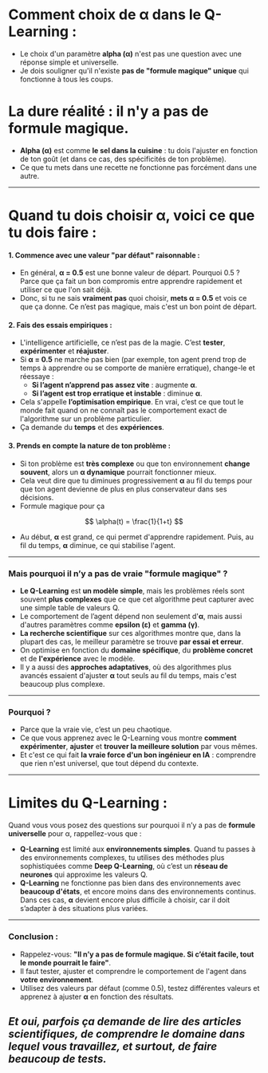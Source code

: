 # **Comment choix de α dans le Q-Learning :**

- Le choix d'un paramètre **alpha (α)** n'est pas une question avec une réponse simple et universelle. 
- Je dois souligner qu'il n'existe **pas de "formule magique" unique** qui fonctionne à tous les coups.


# **La dure réalité : il n'y a pas de formule magique.**

- **Alpha (α)** est comme **le sel dans la cuisine** : tu dois l'ajuster en fonction de ton goût (et dans ce cas, des spécificités de ton problème). 
- Ce que tu mets dans une recette ne fonctionne pas forcément dans une autre.

---

# **Quand tu dois choisir α, voici ce que tu dois faire :**

#### 1. **Commence avec une valeur "par défaut" raisonnable** :
   - En général, **α = 0.5** est une bonne valeur de départ. Pourquoi 0.5 ? Parce que ça fait un bon compromis entre apprendre rapidement et utiliser ce que l'on sait déjà.
   - Donc, si tu ne sais **vraiment pas** quoi choisir, **mets α = 0.5** et vois ce que ça donne. Ce n’est pas magique, mais c'est un bon point de départ.

#### 2. **Fais des essais empiriques :**
   - L'intelligence artificielle, ce n’est pas de la magie. C’est **tester**, **expérimenter** et **réajuster**.
   - Si **α = 0.5** ne marche pas bien (par exemple, ton agent prend trop de temps à apprendre ou se comporte de manière erratique), change-le et réessaye :
     - **Si l’agent n’apprend pas assez vite** : augmente **α**.
     - **Si l’agent est trop erratique et instable** : diminue **α**.
   - Cela s'appelle **l’optimisation empirique**. En vrai, c’est ce que tout le monde fait quand on ne connaît pas le comportement exact de l'algorithme sur un problème particulier.
   - Ça demande du **temps** et des **expériences**.

#### 3. **Prends en compte la nature de ton problème :**
   - Si ton problème est **très complexe** ou que ton environnement **change souvent**, alors un **α dynamique** pourrait fonctionner mieux.
   - Cela veut dire que tu diminues progressivement **α** au fil du temps pour que ton agent devienne de plus en plus conservateur dans ses décisions.
   - Formule magique pour ça

$$
\alpha(t) = \frac{1}{1+t}
$$


- Au début, **α** est grand, ce qui permet d'apprendre rapidement. Puis, au fil du temps, **α** diminue, ce qui stabilise l'agent.


---

### **Mais pourquoi il n’y a pas de vraie "formule magique" ?**

  - **Le Q-Learning** est **un modèle simple**, mais les problèmes réels sont souvent **plus complexes** que ce que cet algorithme peut capturer avec une simple table de valeurs Q.
  - Le comportement de l’agent dépend non seulement d'**α**, mais aussi d'autres paramètres comme **epsilon (ε)** et **gamma (γ)**.
  - **La recherche scientifique** sur ces algorithmes montre que, dans la plupart des cas, le meilleur paramètre se trouve **par essai et erreur**.
  - On optimise en fonction du **domaine spécifique**, du **problème concret** et de **l'expérience** avec le modèle.
  - Il y a aussi des **approches adaptatives**, où des algorithmes plus avancés essaient d'ajuster **α** tout seuls au fil du temps, mais c'est beaucoup plus complexe.

---

### **Pourquoi  ?**

- Parce que la vraie vie, c’est un peu chaotique. 
- Ce que vous apprenez avec le Q-Learning vous montre **comment expérimenter**, **ajuster** et **trouver la meilleure solution** par vous mêmes. 
- Et c'est ce qui fait **la vraie force d'un bon ingénieur en IA** : comprendre que rien n'est universel, que tout dépend du contexte.

---

# **Limites du Q-Learning :**

Quand vous vous posez des questions sur pourquoi il n’y a pas de **formule universelle** pour α, rappellez-vous que :
- **Q-Learning** est limité aux **environnements simples**. Quand tu passes à des environnements complexes, tu utilises des méthodes plus sophistiquées comme **Deep Q-Learning**, où c’est un **réseau de neurones** qui approxime les valeurs Q.
- **Q-Learning** ne fonctionne pas bien dans des environnements avec **beaucoup d'états**, et encore moins dans des environnements continus. Dans ces cas, **α** devient encore plus difficile à choisir, car il doit s’adapter à des situations plus variées.

---

### **Conclusion :**

- Rappelez-vous: **"Il n’y a pas de formule magique. Si c’était facile, tout le monde pourrait le faire"**. 
- Il faut tester, ajuster et comprendre le comportement de l'agent dans **votre environnement**.
- Utilisez des valeurs par défaut (comme 0.5), testez différentes valeurs et apprenez à ajuster **α** en fonction des résultats.

## *Et oui, parfois ça demande de **lire des articles scientifiques**, de comprendre le **domaine** dans lequel vous travaillez, et surtout, de faire beaucoup de **tests**.*


